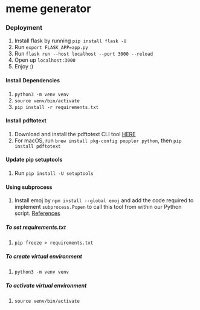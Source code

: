 # meme generator

### Deployment
1. Install flask by running `pip install flask -U`
2. Run `export FLASK_APP=app.py`
3. Run `flask run --host localhost --port 3000 --reload`
4. Open up `localhost:3000`
5. Enjoy :)

#### Install Dependencies
1. `python3 -m venv venv`
2. `source venv/bin/activate`
3. `pip install -r requirements.txt`

#### Install pdftotext
1. Download and install the pdftotext CLI tool [HERE](https://www.xpdfreader.com/download.html)
2. For macOS, run `brew install pkg-config poppler python`, then `pip install pdftotext`

#### Update pip setuptools
1. Run `pip install -U setuptools`

#### Using subprocess
1. Install emoj by `npm install --global emoj` and add the code required to implement `subprocess.Popen` to call this tool from within our Python script. [References](https://docs.python.org/3/library/subprocess.html#subprocess.Popen)

##### To set requirements.txt
1. `pip freeze > requirements.txt`

##### To create virtual environment
1. `python3 -m venv venv`

##### To activate virtual environment
1. `source venv/bin/activate`
